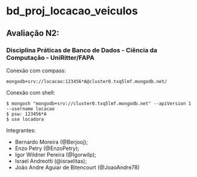 # bd_proj_locacao_veiculos
## Avaliação N2:
### Disciplina Práticas de Banco de Dados - Ciência da Computação - UniRitter/FAPA

Conexão com compass:
```Shell
mongodb+srv://locacao:123456*A@cluster0.txq5lmf.mongodb.net/
```

Conexão com shell:
```Shell
$ mongosh "mongodb+srv://cluster0.txq5lmf.mongodb.net" --apiVersion 1 --username locacao
$ psw: 123456*A
$ use locadora
```

Integrantes:
- Bernardo Moreira (@Berjooj);
- Enzo Petry (@EnzoPetry);
- Igor Wildner Pereira (@Igorwilp);
- Israel Andreotti (@israelitas);
- João Andre Aguiar de Bitencourt (@JoaoAndre78)

